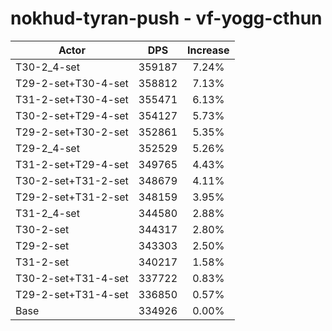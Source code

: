 # nokhud-tyran-push - vf-yogg-cthun
| Actor | DPS | Increase |
|---|:---:|:---:|
|T30-2_4-set|359187|7.24%|
|T29-2-set+T30-4-set|358812|7.13%|
|T31-2-set+T30-4-set|355471|6.13%|
|T30-2-set+T29-4-set|354127|5.73%|
|T29-2-set+T30-2-set|352861|5.35%|
|T29-2_4-set|352529|5.26%|
|T31-2-set+T29-4-set|349765|4.43%|
|T30-2-set+T31-2-set|348679|4.11%|
|T29-2-set+T31-2-set|348159|3.95%|
|T31-2_4-set|344580|2.88%|
|T30-2-set|344317|2.80%|
|T29-2-set|343303|2.50%|
|T31-2-set|340217|1.58%|
|T30-2-set+T31-4-set|337722|0.83%|
|T29-2-set+T31-4-set|336850|0.57%|
|Base|334926|0.00%|
